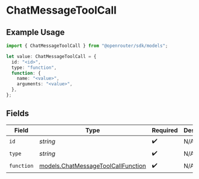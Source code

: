# ChatMessageToolCall

## Example Usage

```typescript
import { ChatMessageToolCall } from "@openrouter/sdk/models";

let value: ChatMessageToolCall = {
  id: "<id>",
  type: "function",
  function: {
    name: "<value>",
    arguments: "<value>",
  },
};
```

## Fields

| Field                                                                          | Type                                                                           | Required                                                                       | Description                                                                    |
| ------------------------------------------------------------------------------ | ------------------------------------------------------------------------------ | ------------------------------------------------------------------------------ | ------------------------------------------------------------------------------ |
| `id`                                                                           | *string*                                                                       | :heavy_check_mark:                                                             | N/A                                                                            |
| `type`                                                                         | *string*                                                                       | :heavy_check_mark:                                                             | N/A                                                                            |
| `function`                                                                     | [models.ChatMessageToolCallFunction](../models/chatmessagetoolcallfunction.md) | :heavy_check_mark:                                                             | N/A                                                                            |